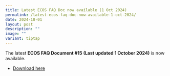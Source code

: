 ```yaml
---
title: Latest ECOS FAQ Doc now available (1 Oct 2024)
permalink: /latest-ecos-faq-doc-now-available-1-oct-2024/
date: 2024-10-01
layout: post
description: ""
image: ""
variant: tiptap
---
```

<p>The latest <strong>ECOS FAQ Document #15 (Last updated 1 October 2024)</strong> is
now available.</p>
<ul data-tight="true" class="tight">
<li>
<p><a href="/files/FAQ/ECOS_Launch_FAQ__15_1_Oct_24__Final_.pdf" rel="noopener noreferrer nofollow" target="_blank">Download here</a>
</p>
</li>
</ul>
<p></p>
